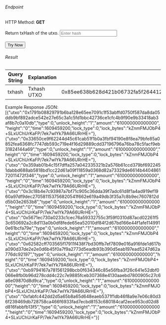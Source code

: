 <h6>Endpoint</h6>

<p id="endpoint"></p>

HTTP Method: **GET**
<br/><br/>
Return txHash of the utxo.
<input class="md-input" placeholder="Enter hash" id="address" width="100"></input><br/><br/>
<button class="md-button" onclick="tryNow()">Try Now</button>

<script>
   document.getElementById("endpoint").innerHTML =`https://dev-stoa-boascan.bosagora.com/txhash/${document.getElementById("address").value ||"0x85ee638b628d421b06732fa5f26441289c655895bd3f7753111af98dce91bb9b2d2e1e7c851d30374155cd2638de2912c8a55c22b59d230d5077f6c1efdfa51f"}`
    function tryNow(){
        document.getElementById("showResult").innerHTML =""
        document.getElementById("endpoint").innerHTML =""
        fetch(`https://dev-stoa-boascan.bosagora.com/txhash/${document.getElementById("address").value ||"0x85ee638b628d421b06732fa5f26441289c655895bd3f7753111af98dce91bb9b2d2e1e7c851d30374155cd2638de2912c8a55c22b59d230d5077f6c1efdfa51f"}`).then((res) => {
            res.json().then((res) => {
                document.getElementById("showResult").innerHTML = JSON.stringify(res)
                document.getElementById("endpoint").innerHTML =`https://dev-stoa-boascan.bosagora.com/txhash/${document.getElementById("address").value ||"0x85ee638b628d421b06732fa5f26441289c655895bd3f7753111af98dce91bb9b2d2e1e7c851d30374155cd2638de2912c8a55c22b59d230d5077f6c1efdfa51f"}`
                })
        }).catch((err) => {
            console.log(err)
        })
    }
</script>
<h6>Result</h6>
<p id="showResult"></p>

| Query String | Explanation | Example                                                                                                                            |
| ------------ | ----------- | ---------------------------------------------------------------------------------------------------------------------------------- |
| txhash       | Txhash UTXO | 0x85ee638b628d421b06732fa5f26441289c655895bd3f7753111af98dce91bb9b2d2e1e7c851d30374155cd2638de2912c8a55c22b59d230d5077f6c1efdfa51f |

Example Response JSON:<br/>
[{"utxo":"0x1791b08829791b6ba128e65ee7091c1f53abffd0750f587da8da05ddb9bf892adce542e27e65c3a1c5fd1bbc42736ce1cfc4b9f90e9b33418ab3af8b7c0a10db","type":0,"unlock_height":"1","amount":"610000000000000","height":"0","time":1609459200,"lock_type":0,"lock_bytes":"kZnmFMJObP4+SLxUChUrKaFP/7ek7wIYk79A66URrHE="},{"utxo":"0x33650ce9f62244d45c61cab51f1b0a3fbf94190e8f8ea79bfe85a0852fea6368fc7747db593c719e4f16d29889cdd37196796a76ba78c5facf9eb31824144a69","type":0,"unlock_height":"1","amount":"610000000000000","height":"0","time":1609459200,"lock_type":0,"lock_bytes":"kZnmFMJObP4+SLxUChUrKaFP/7ek7wIYk79A66URrHE="},{"utxo":"0x359ab01b4c15f7dffa257a042335321b2a576b61ccd379bf6922451dabbd688ab5818bd1cc22d61a09f11859a0368d82a73329de6614b440486172011472f346","type":0,"unlock_height":"1","amount":"610000000000000","height":"0","time":1609459200,"lock_type":0,"lock_bytes":"kZnmFMJObP4+SLxUChUrKaFP/7ek7wIYk79A66URrHE="},{"utxo":"0x3c18b4e7c93987a7bf71c905c36dda39f7adc61d8f1a4ad919ef1960a97df9dec270581153756820541f662e619a49db3f35a7c8b9ec7607812dd5b03e2653b8","type":0,"unlock_height":"1","amount":"610000000000000","height":"0","time":1609459200,"lock_type":0,"lock_bytes":"kZnmFMJObP4+SLxUChUrKaFP/7ek7wIYk79A66URrHE="},{"utxo":"0x5671ec730a0233c1cec76a59332755c3f59f0310d87acd02261f53c650692a2c8d113a0b0df8fede65ea52010df84f2d67bd166e44f1afe1149910e61bcfa79e","type":0,"unlock_height":"1","amount":"610000000000000","height":"0","time":1609459200,"lock_type":0,"lock_bytes":"kZnmFMJObP4+SLxUChUrKaFP/7ek7wIYk79A66URrHE="},{"utxo":"0x62582cff703565f17911f438f7bd30ffb7ef7809e016a916fde1d617ba090d37de2e2e0d6b45f0a7f9a2773d5eadb93b390d5eab197ead5247d62a776dc92197","type":0,"unlock_height":"1","amount":"610000000000000","height":"0","time":1609459200,"lock_type":0,"lock_bytes":"kZnmFMJObP4+SLxUChUrKaFP/7ek7wIYk79A66URrHE="},{"utxo":"0xb9794167a781561298bcb0f634346c85e56fba3f26c641e52dbf0066e8fb0b96d278cdd4c22c7e9885fceb307368e4130aaebd7800905c27c6a6e09870d8d9ca","type":0,"unlock_height":"1","amount":"610000000000000","height":"0","time":1609459200,"lock_type":0,"lock_bytes":"kZnmFMJObP4+SLxUChUrKaFP/7ek7wIYk79A66URrHE="},{"utxo":"0xfabfc442dd2d5a65b8a65d648eaeb5371f1db46f8a9e7e06c80d36f239469db728758ca466f6933fad7ecbd8153c680184caf2ece953cd02d8d816fabbfb13f5","type":0,"unlock_height":"1","amount":"610000000000000","height":"0","time":1609459200,"lock_type":0,"lock_bytes":"kZnmFMJObP4+SLxUChUrKaFP/7ek7wIYk79A66URrHE="}]
